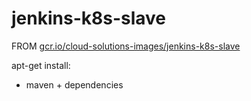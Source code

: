 # jenkins-k8s-slave

FROM [gcr.io/cloud-solutions-images/jenkins-k8s-slave](https://console.cloud.google.com/gcr/images/cloud-solutions-images/GLOBAL/jenkins-k8s-slave)

apt-get install:
* maven + dependencies
